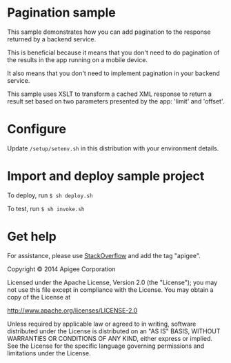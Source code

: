 # Pagination sample

This sample demonstrates how you can add pagination to the 
response returned by a backend service.

This is beneficial because it means that you don't need to do 
pagination of the results in the app running on a mobile device.

It also means that you don't need to implement pagination in your
backend service.

This sample uses XSLT to transform a cached XML response to return 
a result set based on two parameters presented by the app: 
'limit' and 'offset'.

# Configure 

Update `/setup/setenv.sh` in this distribution with your environment details.

# Import and deploy sample project

To deploy, run `$ sh deploy.sh`

To test, run `$ sh invoke.sh`

# Get help

For assistance, please use [StackOverflow](http://stackoverflow.com/tags/apigee) and add the tag "apigee".

Copyright © 2014 Apigee Corporation

Licensed under the Apache License, Version 2.0 (the "License"); you may not use
this file except in compliance with the License. You may obtain a copy
of the License at

http://www.apache.org/licenses/LICENSE-2.0

Unless required by applicable law or agreed to in writing, software
distributed under the License is distributed on an "AS IS" BASIS,
WITHOUT WARRANTIES OR CONDITIONS OF ANY KIND, either express or implied.
See the License for the specific language governing permissions and
limitations under the License.
